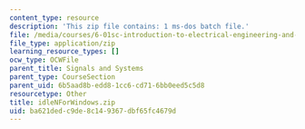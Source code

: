 ```yaml
---
content_type: resource
description: 'This zip file contains: 1 ms-dos batch file.'
file: /media/courses/6-01sc-introduction-to-electrical-engineering-and-computer-science-i-spring-2011/ba621dedc9de8c149367dbf65fc4679d_idleNForWindows.zip
file_type: application/zip
learning_resource_types: []
ocw_type: OCWFile
parent_title: Signals and Systems
parent_type: CourseSection
parent_uid: 6b5aad8b-edd8-1cc6-cd71-6bb0eed5c5d8
resourcetype: Other
title: idleNForWindows.zip
uid: ba621ded-c9de-8c14-9367-dbf65fc4679d
---
```


